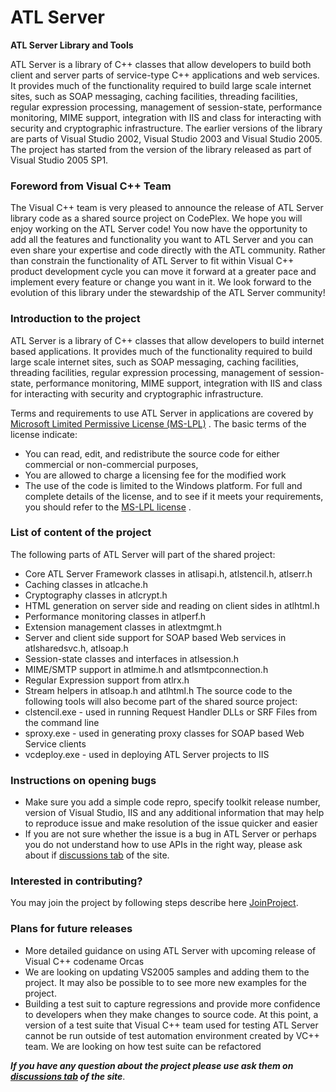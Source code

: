 # ATL Server

**ATL Server Library and Tools**

ATL Server is a library of C++ classes that allow developers to build both client and server parts of service-type C++ applications and web services. It provides much of the functionality required to build large scale internet sites, such as SOAP messaging, caching facilities, threading facilities, regular expression processing, management of session-state, performance monitoring, MIME support, integration with IIS and class for interacting with security and cryptographic infrastructure. The earlier versions of the library are parts of Visual Studio 2002, Visual Studio 2003 and Visual Studio 2005. The project has started from the version of the library released as part of Visual Studio 2005 SP1.

### Foreword from Visual C++ Team

The Visual C++ team is very pleased to announce the release of ATL Server library code as a shared source project on CodePlex.  We hope you will enjoy working on the ATL Server code! You now have the opportunity to add all the features and functionality you want to ATL Server and you can even share your expertise and code directly with the ATL community. Rather than constrain the functionality of ATL Server to fit within Visual C++ product development cycle you can move it forward at a greater pace and implement every feature or change you want in it. We look forward to the evolution of this library under the stewardship of the ATL Server community!

### Introduction to the project
ATL Server is a library of C++ classes that allow developers to build internet based applications. It provides much of the functionality required to build large scale internet sites, such as SOAP messaging, caching facilities, threading facilities, regular expression processing, management of session-state, performance monitoring, MIME support, integration with IIS and class for interacting with security and cryptographic infrastructure.

Terms and requirements to use ATL Server in applications are covered by [Microsoft Limited Permissive License (MS-LPL)](https://en.wikipedia.org/wiki/Shared_Source_Initiative) .  The basic terms of the license indicate:
* You can read, edit, and redistribute the source code for either commercial or non-commercial purposes, 
* You are allowed to charge a licensing fee for the modified work 
* The use of the code is limited to the Windows platform. 
For full and complete details of the license, and to see if it meets your requirements, you should refer to the [MS-LPL license](https://www.openhub.net/licenses/mslpl) .

### List of content of the project
The following parts of ATL Server will part of the shared project:

* Core ATL Server Framework classes in atlisapi.h, atlstencil.h, atlserr.h 
* Caching classes in atlcache.h 
* Cryptography classes in atlcrypt.h 
* HTML generation on server side and reading on client sides in atlhtml.h 
* Performance monitoring classes in atlperf.h 
* Extension management classes in atlextmgmt.h 
* Server and client side support for SOAP based Web services in atlsharedsvc.h, atlsoap.h 
* Session-state classes and interfaces in atlsession.h 
* MIME/SMTP support in atlmime.h and atlsmtpconnection.h 
* Regular Expression support from atlrx.h 
* Stream helpers in atlsoap.h and atlhtml.h 
The source code to the following tools will also become part of the shared source project:
* clstencil.exe - used in running Request Handler DLLs or SRF Files from the command line 
* sproxy.exe - used in generating proxy classes for SOAP based Web Service clients 
* vcdeploy.exe - used in deploying ATL Server projects to IIS 

### Instructions on opening bugs

* Make sure you add a simple code repro, specify toolkit release number, version of Visual Studio, IIS and any additional information that may help to reproduce issue and make resolution of the issue quicker and easier
* If you are not sure whether the issue is a bug in ATL Server or perhaps you do not understand how to use APIs in the right way, please ask about if [discussions tab](https://github.com/Win32-WTL/WTL/discussions) of the site.

### Interested in contributing?

You may join the project by following steps describe here [JoinProject](JoinProject.md).

### Plans for future releases

* More detailed guidance on using ATL Server with upcoming release of Visual C++ codename Orcas
* We are looking on updating VS2005 samples and adding them to the project. It may also be possible to to see more new examples for the project.
* Building a test suit to capture regressions and provide more confidence to developers when they make changes to source code. At this point, a version of a test suite that Visual C++ team used for testing ATL Server cannot be run outside of test automation environment created by VC++ team. We are looking on how test suite can be refactored

**_If you have any question about the project please use ask them on [discussions tab](https://github.com/Win32-WTL/WTL/discussions) of the site_**. 
